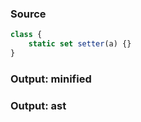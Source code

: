 ### Source
```js parse:expr
class {
    static set setter(a) {}
}
```

### Output: minified
### Output: ast
